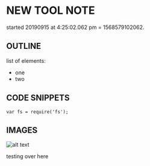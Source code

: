 
# NEW TOOL NOTE
started 20190915 at 4:25:02.062 pm = 1568579102062.

## OUTLINE
list of elements:
- one
- two

## CODE SNIPPETS
`var fs = require('fs');`

## IMAGES
![alt text](https://live.staticflickr.com/4714/39330758854_a8e831dc23_h.jpg "MK Studio Tests")

testing over here
